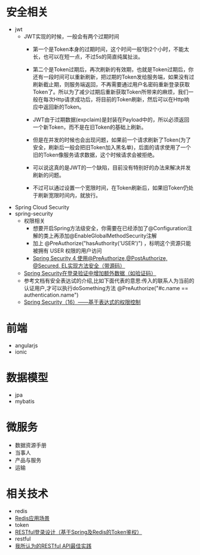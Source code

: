 # 安全相关
- jwt 
    - JWT实现的时候，一般会有两个过期时间
        - 第一个是Token本身的过期时间，这个时间一般1到2个小时，不能太长，也可以在短一点，不过5s的简直纯属扯淡。
        - 第二个是Token过期后，再次刷新的有效期，也就是Token过期后，你还有一段时间可以重新刷新，把过期的Token发给服务端，如果没有过刷新截止期，则服务端返回，不再需要通过用户名密码重新登录获取Token了。所以为了减少过期后重新获取Token所带来的麻烦，我们一般在每次Http请求成功后，将目前的Token刷新，然后可以在Http响应中返回新的Token。
        - JWT由于过期数据(expclaim)是封装在Payload中的，所以必须返回一个新Token，而不是在旧Token的基础上刷新。
        - 但是在并发的时候也会出现问题，如果前一个请求刷新了Token(为了安全，刷新后一般会把旧Token加入黑名单)，后面的请求使用了一个旧的Token像服务请求数据，这个时候请求会被拒绝。
        - 可以说这真的是JWT的一个缺陷，目前没有特别好的办法来解决并发刷新的问题。

        - 不过可以通过设置一个宽限时间，在Token刷新后，如果旧Token仍处于刷新宽限时间内，就放行。
- Spring Cloud Security
- spring-security
  - 权限相关
    -  想要开启Spring方法级安全，你需要在已经添加了@Configuration注解的类上再添加@EnableGlobalMethodSecurity注解
    -  加上 @PreAuthorize("hasAuthority('USER')") ，标明这个资源只能被拥有 USER 权限的用户访问
    -  [Spring Security 4 使用@PreAuthorize,@PostAuthorize, @Secured, EL实现方法安全（带源码）](http://blog.csdn.net/w605283073/article/details/51327182)
  - [Spring Security在登录验证中增加额外数据（如验证码）](http://www.cnblogs.com/phoenix-smile/p/5666686.html)
  - 参考文档有安全表达试的介绍,比如下面代表的意思:传入的联系人为当前的认证用户,才可以执行doSomething方法
@PreAuthorize("#c.name == authentication.name")
  -  [Spring Security（16）——基于表达式的权限控制](http://elim.iteye.com/blog/2247073)

# 前端
- angularjs
- ionic

# 数据模型
- jpa
- mybatis

# 微服务
- 数据资源手册
- 当事人
- 产品与服务
- 运输

# 相关技术
- redis
 - [Redis应用场景](http://www.scienjus.com/redis-use-case/)
- token
 - [RESTful登录设计（基于Spring及Redis的Token鉴权）](http://www.scienjus.com/restful-token-authorization/)
- restful
 - [我所认为的RESTful API最佳实践](http://www.scienjus.com/my-restful-api-best-practices/)
